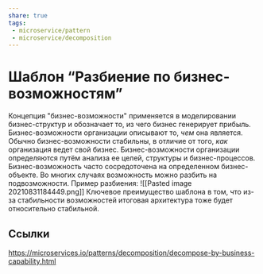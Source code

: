 ```yaml
---
share: true
tags:
 - microservice/pattern
 - microservice/decomposition
---
```

# Шаблон “Разбиение по бизнес-возможностям”
Концепция "бизнес-возможности" применяется в моделировании бизнес-структур и обозначает то, из чего бизнес генерирует прибыль. Бизнес-возможности организации описывают то, *чем* она является. Обычно бизнес-возможности стабильны, в отличие от того, *как* организация ведет свой бизнес.
Бизнес-возможности организации определяются путём анализа ее целей, структуры и бизнес-процессов.
Бизнес-возможность часто сосредоточена на определенном бизнес-объекте. Во многих случаях возможность можно разбить на подвозможности.
Пример разбиения:
![[Pasted image 20210831184449.png]]
Ключевое преимущество шаблона в том, что из-за стабильности возможностей итоговая архитектура тоже будет относительно стабильной.

## Ссылки
https://microservices.io/patterns/decomposition/decompose-by-business-capability.html

